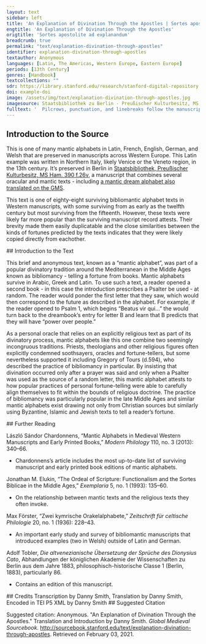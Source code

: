 ```yaml
---
layout: text
sidebar: left
title: 'An Explanation of Divination Through the Apostles | Sortes apostolite ad explanandum'
engtitle: 'An Explanation of Divination Through the Apostles'
origtitle: 'Sortes apostolite ad explanandum'
breadcrumb: true
permalink: "text/explanation-divination-through-apostles"
identifier: explanation-divination-through-apostles
textauthor: Anonymous
languages: [Latin, The Americas, Western Europe, Eastern Europe]
periods: [13th Century]
genres: [Handbook]
textcollections: ""
sdr: https://library.stanford.edu/research/stanford-digital-repository 
doi: example-doi 
image: /assets/img/text/explanation-divination-through-apostles.jpg
imagesource: Staatsbibliothek zu Berlin - Preußischer Kulturbesitz, MS Ham. 390 f.26v [Public Domain]'
fulltext: '  Pilcrows, punctuation, and linebreaks follow the manuscript. Sortes apostolite ad explanandum An Explanation of Divination Through the Apostles Si de aliqua re sire uolueris hoc modo sire poteris. If you would like to know of any thing, you will be able to in this way. Inprimis cantent Rendered as cantēt unum psalmum Rendered as psalmū cum Rendered as cū oratione dominica. Rendered as dnīca First a psalm is to be sung as a prayer to the Lord. deuota mente. Ut dominus Dominus here is endered as ds with a macron. In a printed edition of this text Adolf Tobler transcribes this as "deus" but given that elsewhere in the MS a macron represents a missing M "dominus" seems like a more accurate transcription. See Adolf Tober, Die altvenezianische Übersetzung der Sprüche des Dionysius Cato. Abhandlungen der königlichen Akademie der Wissenschaften zu Berlin aus dem Jahre 1883. Philosophisch-historische Classe 1, Berlin, 1883, 86 manifestet ei quod querit. The mind having thus been dedicated, the Lord reveals what you ask. Postea aperiat psalterium. et prima litera que tibi aparuerit Abbreviated aperueīt but likely a misspelling of apparuerit. cognosce eam. et videbis quod queris: Afterward, open a psalter and consider the first letter that will appear to you and you will see what you seek: ¶ .A. significat uitam siue potestatem: ¶ .A. signifies alternatively life or power: ¶ .B. significat potestatem in populo: ¶ .B. signifies power over people: ¶ .C. significat mortem uiri: ¶ .C. signifies a man’s death: ¶ .D. significat conturbacionem vel mortem: ¶ .D. signifies sickness or death: ¶ .E. significat letitiam: ¶ .E. signifies joy: ¶ .F. significat nobilitatem: ¶ .F. signifies renown: ¶ .G significat unius hominis occisionis: ¶ .G. signifies the murder of a man: Literally one man ¶ .H. significat femine occisionis: ¶ .H. signifies a murdered woman: ¶ .I. significat bonam Rendered as bonā uitam: ¶ .I. signifies good life: ¶ K. significat iamnem Likely a misspelling of inanem literarum: ¶ .K. signifies vain Literally empty scholarship: ¶ .L. significat gaudium: ¶ .L. signifies delight: ¶ .M. significat medio: ¶ .M. signifies division: In other mantic alphabets M often signifies something “mediocrem” or moderate. ¶ .N. significat reuisitacionem: ¶ .N. signifies a reappearance: ¶ .O. significat dure potestatem: ¶ .O. signifes harsh power: ¶ .P. significat omnem salutem: ¶ .P. signifies complete health: ¶ .Q. significat vitam uel cautelam: Rendered cautelā ¶ .Q. signifies life or caution. ¶ .R. significat restitutum uel uulneratum: ¶ .R. signifies recovery or injury: ¶ .S. significat anum Likely a misspelling of annum. sanitatem: ¶ .S. signifies a healthy year: Presumably this is a healthy year, as written it reads literally “.S. signifies a healthy anus:” ¶ .T. significat iracundiam uel munitionem: ¶ .T. signifies temper or defensiveness: ¶ .V. significat mortem: Here readers have scratched away the word "mortem" ¶ .V. signifies death: ¶ .X. significat parentes obliuionem: ¶ .X. signifies forgiving parents: Quicquid tibi volueris ut eunte pecunie augmentum. Thus whatever you would want, like having more money, has come about. '
---
```

## Introduction to the Source 
<p>This is one of many mantic alphabets in Latin, French, English, German, and Welsh that are preserved in manuscripts across Western Europe. This Latin example was written in Northern Italy, likely Venice or the Veneto region, in the 13th century. It’s preserved in Berlin in <a href="https://digital.staatsbibliothek-berlin.de/werkansicht?PPN=PPN679690611&view=overview-toc&PHYSID=PHYS_0060&DMDID=DMDLOG_0001">Staatsbibliothek, Preußischer Kulturbesitz, MS Ham. 390 f.26v</a>, a manuscript that combines several oracular and mantic texts - including <a href="https://www.google.com/url?q=https://sourcebook.stanford.edu/text/explanation-dreams&sa=D&ust=1595424678642000&usg=AFQjCNFkDhjiZugmFBpsbsIoawtPttsWAA">a mantic dream alphabet also translated on the GMS</a>.</p> <p>This text is one of eighty-eight surviving bibliomantic alphabet texts in Western manuscripts, with some surviving from as early as the twelfth century but most surviving from the fifteenth. However, these texts were likely far more popular than the surviving manuscript record attests. Their brevity made them easily duplicatable and the close similarities between the kinds of fortunes predicted by the texts indicates that they were likely copied directly from eachother.</p>
## Introduction to the Text 
<p>This brief and anonymous text, known as a “mantic alphabet”, was part of a popular divinatory tradition around the Mediterranean in the Middle Ages known as bibliomancy - telling a fortune from books. Mantic alphabets survive in Arabic, Greek and Latin. To use such a text, a reader opened a second book - in this case the introduction prescribes a Psalter be used - at random. The reader would ponder the first letter that they saw, which would then correspond to the future as described in the alphabet. For example, if the reader opened to Psalm 1, which begins “Beatus vir qui...” the would turn back to the dreambook’s entry for letter B and learn that B predicts that they will have “power over people.”</p> <p>As a personal oracle that relies on an explicitly religious text as part of its divinatory process, mantic alphabets like this one combine two seemingly incongruous traditions. Priests, theologians and other religious figures often explicitly condemned soothsayers, oracles and fortune-tellers, but some nevertheless supported it including Gregory of Tours (d.594), who described the practice of bibliomancy in particular. By insisting that divination occurred only after a prayer was said and only when a Psalter was used as the source of a random letter, this mantic alphabet attests to how popular practices of personal fortune-telling were able to carefully align themselves to fit within the bounds of religious doctrine. The practice of bibliomancy was particularly popular in the late Middle Ages and similar mantic alphabets exist drawing not only from Christian sources but similarly using Byzantine, Islamic and Jewish texts to tell a reader’s fortune.</p>
## Further Reading 
<p dir="ltr" id="docs-internal-guid-a3d51229-7fff-e559-c5cd-05ee16624c40">László Sándor Chardonnens, “Mantic Alphabets in Medieval Western Manuscripts and Early Printed Books,” <em>Modern Philology</em> 110, no. 3 (2013): 340–66.</p> <ul> <li dir="ltr"> <p dir="ltr" role="presentation">Chardonnens’s article includes the most up-to-date list of surviving manuscript and early printed book editions of mantic alphabets.</p> </li> </ul> <p dir="ltr">Jonathan M. Elukin, “The Ordeal of Scripture: Functionalism and the Sortes Biblicae in the Middle Ages,” <em>Exemplaria</em> 5, no. 1 (1993): 135–60.</p> <ul dir="ltr"> <li>On the relationship between mantic texts and the religious texts they often invoke.</li> </ul> <p dir="ltr">Max Förster, “Zwei kymrische Orakelalphabete,” <em>Zeitschrift für celtische Philologie</em> 20, no. 1 (1936): 228–43.</p> <ul> <li dir="ltr"> <p dir="ltr" role="presentation">An important early study and survey of bibliomantic manuscripts that introduced examples (two in Welsh) outside of Latin and German.</p> </li> </ul> <p dir="ltr">Adolf Tobler, <em>Die altvenezianische Übersetzung der Sprüche des Dionysius Cato</em>, Abhandlungen der königlichen Akademie der Wissenschaften zu Berlin aus dem Jahre 1883, philosophisch-historische Classe 1 (Berlin, 1883), particularly 86.</p> <ul> <li dir="ltr"> <p dir="ltr" role="presentation">Contains an edition of this manuscript.</p> </li> </ul>
## Credits
Transcription by Danny Smith, 
Translation by Danny Smith, 
Encoded in TEI P5 XML by Danny Smith
## Suggested Citation
<p>Suggested citation: Anonymous.  "An Explanation of Divination Through the Apostles." Translation and Introduction by Danny Smith. <em>Global Medieval Sourcebook</em>. <a href="http://sourcebook.stanford.edu/text/explanation-divination-through-apostles">http://sourcebook.stanford.edu/text/explanation-divination-through-apostles</a>. Retrieved on February 03, 2021.</p>